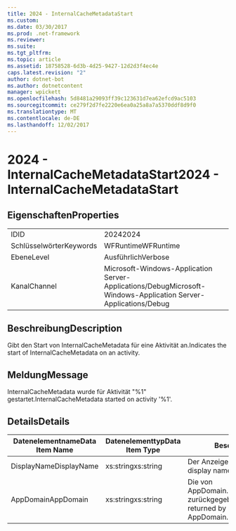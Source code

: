 ```yaml
---
title: 2024 - InternalCacheMetadataStart
ms.custom: 
ms.date: 03/30/2017
ms.prod: .net-framework
ms.reviewer: 
ms.suite: 
ms.tgt_pltfrm: 
ms.topic: article
ms.assetid: 18758528-6d3b-4d25-9427-12d2d3f4ec4e
caps.latest.revision: "2"
author: dotnet-bot
ms.author: dotnetcontent
manager: wpickett
ms.openlocfilehash: 5d8481a29093ff39c123631d7ea62efcd9ac5103
ms.sourcegitcommit: ce279f2d7fe2220e6ea0a25a8a7a5370ddf8d9f0
ms.translationtype: MT
ms.contentlocale: de-DE
ms.lasthandoff: 12/02/2017
---
```

# <a name="2024---internalcachemetadatastart"></a><span data-ttu-id="531ad-102">2024 - InternalCacheMetadataStart</span><span class="sxs-lookup"><span data-stu-id="531ad-102">2024 - InternalCacheMetadataStart</span></span>
## <a name="properties"></a><span data-ttu-id="531ad-103">Eigenschaften</span><span class="sxs-lookup"><span data-stu-id="531ad-103">Properties</span></span>  
  
|||  
|-|-|  
|<span data-ttu-id="531ad-104">ID</span><span class="sxs-lookup"><span data-stu-id="531ad-104">ID</span></span>|<span data-ttu-id="531ad-105">2024</span><span class="sxs-lookup"><span data-stu-id="531ad-105">2024</span></span>|  
|<span data-ttu-id="531ad-106">Schlüsselwörter</span><span class="sxs-lookup"><span data-stu-id="531ad-106">Keywords</span></span>|<span data-ttu-id="531ad-107">WFRuntime</span><span class="sxs-lookup"><span data-stu-id="531ad-107">WFRuntime</span></span>|  
|<span data-ttu-id="531ad-108">Ebene</span><span class="sxs-lookup"><span data-stu-id="531ad-108">Level</span></span>|<span data-ttu-id="531ad-109">Ausführlich</span><span class="sxs-lookup"><span data-stu-id="531ad-109">Verbose</span></span>|  
|<span data-ttu-id="531ad-110">Kanal</span><span class="sxs-lookup"><span data-stu-id="531ad-110">Channel</span></span>|<span data-ttu-id="531ad-111">Microsoft-Windows-Application Server-Applications/Debug</span><span class="sxs-lookup"><span data-stu-id="531ad-111">Microsoft-Windows-Application Server-Applications/Debug</span></span>|  
  
## <a name="description"></a><span data-ttu-id="531ad-112">Beschreibung</span><span class="sxs-lookup"><span data-stu-id="531ad-112">Description</span></span>  
 <span data-ttu-id="531ad-113">Gibt den Start von InternalCacheMetadata für eine Aktivität an.</span><span class="sxs-lookup"><span data-stu-id="531ad-113">Indicates the start of InternalCacheMetadata on an activity.</span></span>  
  
## <a name="message"></a><span data-ttu-id="531ad-114">Meldung</span><span class="sxs-lookup"><span data-stu-id="531ad-114">Message</span></span>  
 <span data-ttu-id="531ad-115">InternalCacheMetadata wurde für Aktivität "%1" gestartet.</span><span class="sxs-lookup"><span data-stu-id="531ad-115">InternalCacheMetadata started on activity '%1'.</span></span>  
  
## <a name="details"></a><span data-ttu-id="531ad-116">Details</span><span class="sxs-lookup"><span data-stu-id="531ad-116">Details</span></span>  
  
|<span data-ttu-id="531ad-117">Datenelementname</span><span class="sxs-lookup"><span data-stu-id="531ad-117">Data Item Name</span></span>|<span data-ttu-id="531ad-118">Datenelementtyp</span><span class="sxs-lookup"><span data-stu-id="531ad-118">Data Item Type</span></span>|<span data-ttu-id="531ad-119">Beschreibung</span><span class="sxs-lookup"><span data-stu-id="531ad-119">Description</span></span>|  
|--------------------|--------------------|-----------------|  
|<span data-ttu-id="531ad-120">DisplayName</span><span class="sxs-lookup"><span data-stu-id="531ad-120">DisplayName</span></span>|<span data-ttu-id="531ad-121">xs:string</span><span class="sxs-lookup"><span data-stu-id="531ad-121">xs:string</span></span>|<span data-ttu-id="531ad-122">Der Anzeigename der Aktivität.</span><span class="sxs-lookup"><span data-stu-id="531ad-122">The display name of the activity.</span></span>|  
|<span data-ttu-id="531ad-123">AppDomain</span><span class="sxs-lookup"><span data-stu-id="531ad-123">AppDomain</span></span>|<span data-ttu-id="531ad-124">xs:string</span><span class="sxs-lookup"><span data-stu-id="531ad-124">xs:string</span></span>|<span data-ttu-id="531ad-125">Die von AppDomain.CurrentDomain.FriendlyName zurückgegebene Zeichenfolge.</span><span class="sxs-lookup"><span data-stu-id="531ad-125">The string returned by AppDomain.CurrentDomain.FriendlyName.</span></span>|
